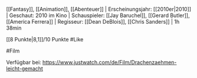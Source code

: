 [[Fantasy]], [[Animation]], [[Abenteuer]] | Erscheinungsjahr: [[2010er|2010]] | Geschaut: 2010 im Kino | Schauspieler: [[Jay Baruchel]], [[Gerard Butler]], [[America Ferrera]] | Regisseur: [[Dean DeBlois]], [[Chris Sanders]] | 1h 38min

[[8 Punkte|8,1]]/10 Punkte #Like 


#Film 

Verfügbar bei: https://www.justwatch.com/de/Film/Drachenzaehmen-leicht-gemacht